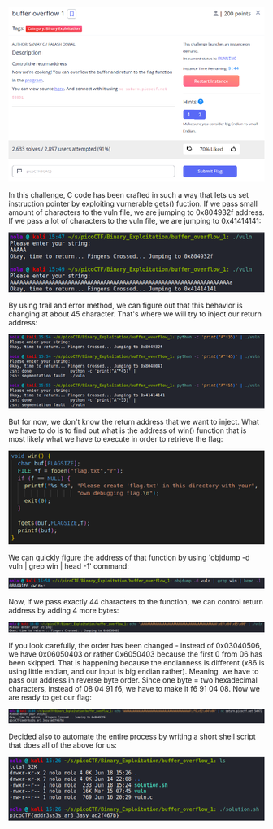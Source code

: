 <p align="center"><img src="../../images/buffer_overflow_1_0.png" ></p>

In this challenge, C code has been crafted in such a way that lets us set instruction pointer by exploiting vurnerable gets() fuction. If we pass small amount of characters to the vuln file, we are jumping to 0x804932f address. If we pass a lot of characters to the vuln file, we are jumping to 0x41414141:

<p align="center"><img src="../../images/buffer_overflow_1_1.png" ></p>

By using trail and error method, we can figure out that this behavior is changing at about 45 character. That's where we will try to inject our return address:

<p align="center"><img src="../../images/buffer_overflow_1_2.png" ></p>

But for now, we don't know the return address that we want to inject. What we have to do is to find out what is the address of win() function that is most likely what we have to execute in order to retrieve the flag:

<p align="center"><img src="../../images/buffer_overflow_1_3.png" ></p>

We can quickly figure the address of that function by using 'objdump -d vuln | grep win | head -1' command:

<p align="center"><img src="../../images/buffer_overflow_1_4.png" ></p>

Now, if we pass exactly 44 characters to the function, we can control return address by adding 4 more bytes:

<p align="center"><img src="../../images/buffer_overflow_1_5.png" ></p>

If you look carefully, the order has been changed - instead of 0x03040506, we have 0x06050403 or rather 0x6050403 because the first 0 from 06 has been skipped. That is happening because the endianness is different (x86 is using little endian, and our input is big endian rather). Meaning, we have to pass our address in reverse byte order. Since one byte = two hexadecimal characters, instead of 08 04 91 f6, we have to make it f6 91 04 08. Now we are ready to get our flag:

<p align="center"><img src="../../images/buffer_overflow_1_6.png" ></p>

Decided also to automate the entire process by writing a short shell script that does all of the above for us:

<p align="center"><img src="../../images/buffer_overflow_1_7.png" ></p>